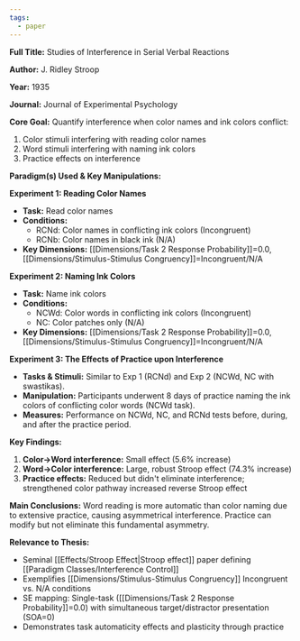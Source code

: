 ```yaml
---
tags:
  - paper
---
```

**Full Title:** Studies of Interference in Serial Verbal Reactions

**Author:** J. Ridley Stroop

**Year:** 1935

**Journal:** Journal of Experimental Psychology

**Core Goal:**
Quantify interference when color names and ink colors conflict:
1. Color stimuli interfering with reading color names
2. Word stimuli interfering with naming ink colors  
3. Practice effects on interference

**Paradigm(s) Used & Key Manipulations:**

**Experiment 1: Reading Color Names**
*   **Task:** Read color names
*   **Conditions:** 
    *   RCNd: Color names in conflicting ink colors (Incongruent)
    *   RCNb: Color names in black ink (N/A)
*   **Key Dimensions:** [[Dimensions/Task 2 Response Probability]]=0.0, [[Dimensions/Stimulus-Stimulus Congruency]]=Incongruent/N/A

**Experiment 2: Naming Ink Colors**
*   **Task:** Name ink colors
*   **Conditions:**
    *   NCWd: Color words in conflicting ink colors (Incongruent)
    *   NC: Color patches only (N/A)
*   **Key Dimensions:** [[Dimensions/Task 2 Response Probability]]=0.0, [[Dimensions/Stimulus-Stimulus Congruency]]=Incongruent/N/A

**Experiment 3: The Effects of Practice upon Interference**
*   **Tasks & Stimuli:** Similar to Exp 1 (RCNd) and Exp 2 (NCWd, NC with swastikas).
*   **Manipulation:** Participants underwent 8 days of practice naming the ink colors of conflicting color words (NCWd task).
*   **Measures:** Performance on NCWd, NC, and RCNd tests before, during, and after the practice period.

**Key Findings:**
1. **Color→Word interference:** Small effect (5.6% increase)
2. **Word→Color interference:** Large, robust Stroop effect (74.3% increase)  
3. **Practice effects:** Reduced but didn't eliminate interference; strengthened color pathway increased reverse Stroop effect

**Main Conclusions:**
Word reading is more automatic than color naming due to extensive practice, causing asymmetrical interference. Practice can modify but not eliminate this fundamental asymmetry.

**Relevance to Thesis:**
*   Seminal [[Effects/Stroop Effect|Stroop effect]] paper defining [[Paradigm Classes/Interference Control]]
*   Exemplifies [[Dimensions/Stimulus-Stimulus Congruency]] Incongruent vs. N/A conditions  
*   SE mapping: Single-task ([[Dimensions/Task 2 Response Probability]]=0.0) with simultaneous target/distractor presentation (SOA=0)
*   Demonstrates task automaticity effects and plasticity through practice